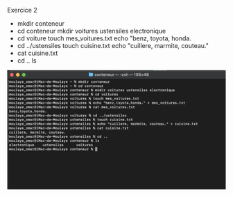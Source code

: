   Exercice 2
- mkdir conteneur
- cd conteneur
  mkdir voitures ustensiles electronique
- cd voiture
  touch mes_voitures.txt
  echo "benz, toyota, honda.
- cd ../ustensiles
  touch cuisine.txt
  echo "cuillere, marmite, couteau."
- cat cuisine.txt
- cd ..
  ls 


![Capture d'ecran de l'exercice2](exercice2.png)

